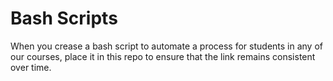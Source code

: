 # Bash Scripts

When you crease a bash script to automate a process for students in any of our courses, place it in this repo to ensure that the link remains consistent over time.
